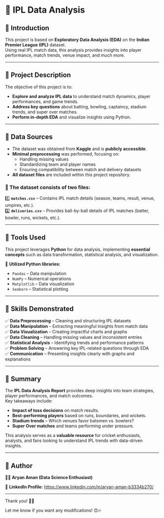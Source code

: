 # **🏏 IPL Data Analysis**  

## **📌 Introduction**  
This project is based on **Exploratory Data Analysis (EDA)** on the **Indian Premier League (IPL)** dataset.  
Using real IPL match data, this analysis provides insights into player performance, match trends, venue impact, and much more.  

---

## **📌 Project Description**  
The objective of this project is to:  
- **Explore and analyze IPL data** to understand match dynamics, player performances, and game trends.  
- **Address key questions** about batting, bowling, captaincy, stadium trends, and super over matches.  
- **Perform in-depth EDA** and visualize insights using Python.  

---

## **📌 Data Sources**  
- The dataset was obtained from **Kaggle** and is **publicly accessible**.  
- **Minimal preprocessing** was performed, focusing on:  
  - Handling missing values  
  - Standardizing team and player names  
  - Ensuring compatibility between match and delivery datasets  
- **All dataset files** are included within this project repository.  

### 📂 The dataset consists of two files:  
1️⃣ **`matches.csv`** – Contains IPL match details (season, teams, result, venue, umpires, etc.).  
2️⃣ **`deliveries.csv`** – Provides ball-by-ball details of IPL matches (batter, bowler, runs, wickets, etc.).  

---

## **📌 Tools Used**  
This project leverages **Python** for data analysis, implementing **essential concepts** such as data transformation, statistical analysis, and visualization.  

🔧 **Utilized Python libraries:**  
- `Pandas` – Data manipulation  
- `NumPy` – Numerical operations  
- `Matplotlib` – Data visualization  
- `Seaborn` – Statistical plotting  

---

## **📌 Skills Demonstrated**  
✅ **Data Preprocessing** – Cleaning and structuring IPL datasets  
✅ **Data Manipulation** – Extracting meaningful insights from match data  
✅ **Data Visualization** – Creating impactful charts and graphs  
✅ **Data Cleaning** – Handling missing values and inconsistent entries  
✅ **Statistical Analysis** – Identifying trends and performance patterns  
✅ **Problem Solving** – Answering key IPL-related questions through EDA  
✅ **Communication** – Presenting insights clearly with graphs and explanations  

---

## **📌 Summary**  
The **IPL Data Analysis Report** provides deep insights into team strategies, player performances, and match outcomes.  
Key takeaways include:  
- **Impact of toss decisions** on match results.  
- **Best-performing players** based on runs, boundaries, and wickets.  
- **Stadium trends** – Which venues favor batsmen vs. bowlers?  
- **Super Over matches** and teams performing under pressure.  

This analysis serves as a **valuable resource** for cricket enthusiasts, analysts, and fans looking to understand IPL trends with data-driven insights.  

---

## **📌 Author**  
👨‍💻 **Aryan Aman (Data Science Enthusiast)**  

🔗 **LinkedIn Profile:** https://www.linkedin.com/in/aryan-aman-b3334b270/

---

Thank you! 🎯🚀  

Let me know if you want any modifications! 😊🔥
